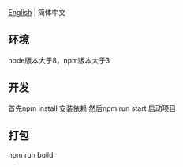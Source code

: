 [English](./README.md) | 简体中文 

##  环境
node版本大于8，npm版本大于3

##  开发
首先npm install 安装依赖
然后npm run start  启动项目

##  打包
npm run build


